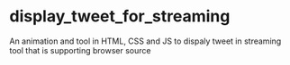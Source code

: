 # display_tweet_for_streaming
An animation and tool in HTML, CSS and JS to dispaly tweet in streaming tool that is supporting browser source
